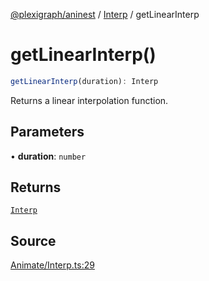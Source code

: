 [@plexigraph/aninest](../../index.md) / [Interp](../index.md) / getLinearInterp

# getLinearInterp()

```ts
getLinearInterp(duration): Interp
```

Returns a linear interpolation function.

## Parameters

• **duration**: `number`

## Returns

[`Interp`](../type-aliases/Interp.md)

## Source

[Animate/Interp.ts:29](https://github.com/plexigraph/aninest/blob/2f19e55/src/Animate/Interp.ts#L29)

